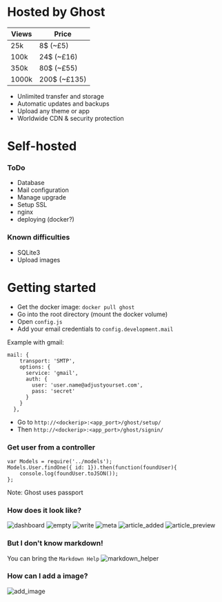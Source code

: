 # Hosted by Ghost #
 Views | Price
 ----- | ------------
25k   | 8$ (~£5)
100k  | 24$ (~£16)
350k  | 80$ (~£55)
1000k | 200$ (~£135)

- Unlimited transfer and storage
- Automatic updates and backups
- Upload any theme or app
- Worldwide CDN & security protection

# Self-hosted #
### ToDo ###
- Database
- Mail configuration
- Manage upgrade
- Setup SSL
- nginx
- deploying (docker?)

### Known difficulties ###
- SQLite3
- Upload images

# Getting started #
- Get the docker image: `docker pull ghost`
- Go into the root directory (mount the docker volume)
- Open `config.js`
- Add your email credentials to `config.development.mail`

Example with gmail:

    mail: {
        transport: 'SMTP',
        options: {
          service: 'gmail',
          auth: {
            user: 'user.name@adjustyourset.com',
            pass: 'secret'
          }
        }
      },

- Go to `http://<dockerip>:<app_port>/ghost/setup/`
- Then `http://<dockerip>:<app_port>/ghost/signin/`

### Get user from a controller ###

    var Models = require('../models');
    Models.User.findOne({ id: 1}).then(function(foundUser){
        console.log(foundUser.toJSON());
    };

Note: Ghost uses passport

### How does it look like? ###

![dashboard](dashboard.png)
![empty](empty.png)
![write](write.png)
![meta](meta.png)
![article_added](article_added.png)
![article_preview](article_preview.png)

### But I don't know markdown! ###
You can bring the `Markdown Help`
![markdown_helper](markdown_helper.gif)

### How can I add a image? ###
![add_image](add_image.gif)
